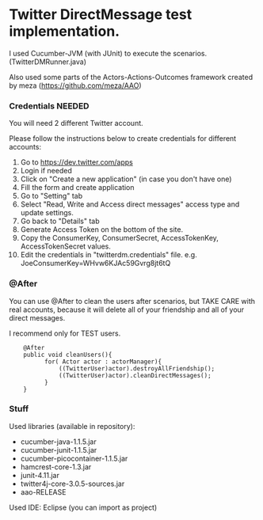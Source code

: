 Twitter DirectMessage test implementation.
=========

I used Cucumber-JVM (with JUnit) to execute the scenarios. (TwitterDMRunner.java)

Also used some parts of the Actors-Actions-Outcomes framework created by meza (https://github.com/meza/AAO)

### Credentials NEEDED

You will need 2 different Twitter account.

Please follow the instructions below to create credentials for different accounts:
  1. Go to https://dev.twitter.com/apps
  2. Login if needed
  3. Click on "Create a new application" (in case you don't have one)
  4. Fill the form and create application
  5. Go to "Setting" tab
  6. Select "Read, Write and Access direct messages" access type and update settings.
  7. Go back to "Details" tab
  8. Generate Access Token on the bottom of the site.
  9. Copy the ConsumerKey, ConsumerSecret, AccessTokenKey, AccessTokenSecret values.
  10. Edit the credentials in "twitterdm.credentials" file.  e.g. JoeConsumerKey=WHvw6KJAc59Gvrg8jt6tQ


### @After

You can use @After to clean the users after scenarios, but TAKE CARE with real accounts, because it will delete all of your friendship and all of your direct messages.

I recommend only for TEST users.

```
	@After
	public void cleanUsers(){
	      for( Actor actor : actorManager){
	    	  ((TwitterUser)actor).destroyAllFriendship();
	    	  ((TwitterUser)actor).cleanDirectMessages();
	      }
	}
```
	
### Stuff

Used libraries (available in repository):
  - cucumber-java-1.1.5.jar
  - cucumber-junit-1.1.5.jar
  - cucumber-picocontainer-1.1.5.jar
  - hamcrest-core-1.3.jar
  - junit-4.11.jar
  - twitter4j-core-3.0.5-sources.jar
  - aao-RELEASE

Used IDE: Eclipse (you can import as project)
